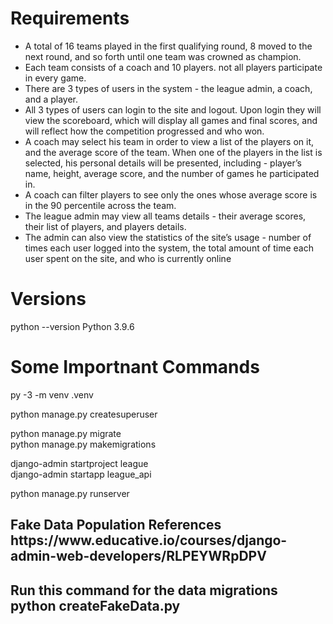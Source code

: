 <h1>Requirements</h1>

<ul>
  <li>A total of 16 teams played in the first qualifying round, 8 moved to the next round, and so forth until one team was crowned as champion.
</li>
  <li>Each team consists of a coach and 10 players. not all players participate in every 
game.
</li>
  <li>There are 3 types of users in the system - the league admin, a coach, and a player.</li>
  <li>All 3 types of users can login to the site and logout. Upon login they will view the scoreboard, which will display all games and final scores, and will reflect how the competition progressed and who won.</li>
  <li>A coach may select his team in order to view a list of the players on it, and the average score of the team. When one of the players in the list is selected, his personal details will be presented, including - player’s name, height, average score, and the number of games he participated in. 
</li>
  <li>A coach can filter players to see only the ones whose average score is in the 90 percentile across the team.
</li>
  <li>The league admin may view all teams details - their average scores, their list of players, and players details. 
</li>
  <li>The admin can also view the statistics of the site’s usage - number of times each user logged into the system, the total amount of time each user spent on the site, and who is currently online</li>
</ul>

<h1>Versions</h1>
python --version
Python 3.9.6 </br>

<h1>Some Importnant Commands</h1>
py -3 -m venv .venv

python manage.py createsuperuser </br>

python manage.py migrate</br>
python manage.py makemigrations</br>

django-admin startproject league</br>
django-admin startapp league_api</br>

python manage.py runserver</br>

<h2>Fake Data Population References</br>
https://www.educative.io/courses/django-admin-web-developers/RLPEYWRpDPV

<h2>Run this command for the data migrations </br>
python createFakeData.py